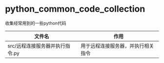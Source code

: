 # python_common_code_collection
收集经常用到的一些python代码

|  文件名   | 作用  |
|  ----  | ----  |
| src/远程连接服务器并执行指令.py  | 用于远程连接服务器，并执行相关指令 |
